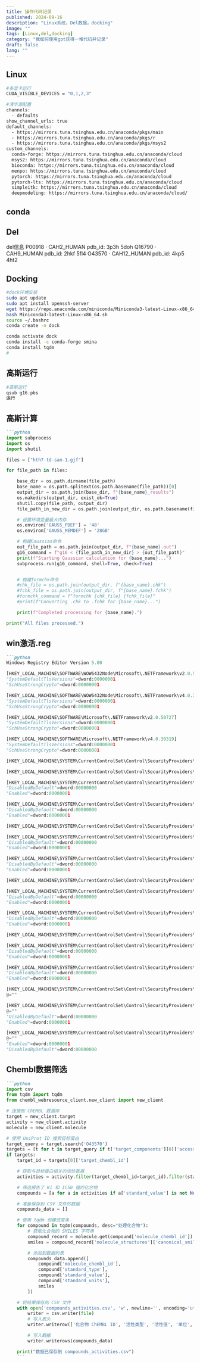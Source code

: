 ```yaml
---
title: 操作代码记录
published: 2024-09-16
description: "Linux系统，Del数据，docking"
image: ""
tags: [Linux,del,docking]
category: "我如何使用gpt获得一堆代码并记录"
draft: false
lang: ""
---
```


## Linux
```bash
#多显卡运行
CUDA_VISIBLE_DEVICES = "0,1,2,3" 
```

```bash
#清华源配置
channels:
  - defaults
show_channel_urls: true
default_channels:
  - https://mirrors.tuna.tsinghua.edu.cn/anaconda/pkgs/main
  - https://mirrors.tuna.tsinghua.edu.cn/anaconda/pkgs/r
  - https://mirrors.tuna.tsinghua.edu.cn/anaconda/pkgs/msys2
custom_channels:
  conda-forge: https://mirrors.tuna.tsinghua.edu.cn/anaconda/cloud
  msys2: https://mirrors.tuna.tsinghua.edu.cn/anaconda/cloud
  bioconda: https://mirrors.tuna.tsinghua.edu.cn/anaconda/cloud
  menpo: https://mirrors.tuna.tsinghua.edu.cn/anaconda/cloud
  pytorch: https://mirrors.tuna.tsinghua.edu.cn/anaconda/cloud
  pytorch-lts: https://mirrors.tuna.tsinghua.edu.cn/anaconda/cloud
  simpleitk: https://mirrors.tuna.tsinghua.edu.cn/anaconda/cloud
  deepmodeling: https://mirrors.tuna.tsinghua.edu.cn/anaconda/cloud/

```


## conda


## Del
del信息
P00918 · CAH2_HUMAN      pdb_id: 3p3h 5doh
Q16790 · CAH9_HUMAN     pdb_id: 2hkf 5fl4
O43570 · CAH12_HUMAN   pdb_id: 4kp5 4ht2


## Docking
```bash
#dock环境安装
sudo apt update
sudo apt install openssh-server
wget https://repo.anaconda.com/miniconda/Miniconda3-latest-Linux-x86_64.sh
bash Miniconda3-latest-Linux-x86_64.sh
source ~/.bashrc
conda create -n dock

conda activate dock
conda install -c conda-forge smina
conda install tqdm
#

```


## 高斯运行
```bash
#高斯运行
qsub g16.pbs
运行
```

## 高斯计算
```markdown  
```python 
import subprocess
import os
import shutil

files = ["hth7-td-san-1.gjf"]

for file_path in files:

    base_dir = os.path.dirname(file_path)
    base_name = os.path.splitext(os.path.basename(file_path))[0]
    output_dir = os.path.join(base_dir, f"{base_name}_results")
    os.makedirs(output_dir, exist_ok=True)
    shutil.copy(file_path, output_dir)
    file_path_in_new_dir = os.path.join(output_dir, os.path.basename(file_path))

    # 设置环境变量最大内存
    os.environ['GAUSS_PDEF'] = '48'
    os.environ['GAUSS_MEMDEF'] = '28GB'

    # 构建Gaussian命令
    out_file_path = os.path.join(output_dir, f"{base_name}.out")
    g16_command = f"g16 < {file_path_in_new_dir} > {out_file_path}"
    print(f"Starting Gaussian calculation for {base_name}...")
    subprocess.run(g16_command, shell=True, check=True)


    # 构建formchk命令
    #chk_file = os.path.join(output_dir, f"{base_name}.chk")
    #fchk_file = os.path.join(output_dir, f"{base_name}.fchk")
    #formchk_command = f"formchk {chk_file} {fchk_file}"
    #print(f"Converting .chk to .fchk for {base_name}...")

    print(f"Completed processing for {base_name}.")

print("All files processed.")
```


## win激活.reg
```markdown  
```python 
Windows Registry Editor Version 5.00

[HKEY_LOCAL_MACHINE\SOFTWARE\WOW6432Node\Microsoft\.NETFramework\v2.0.50727]
"SystemDefaultTlsVersions"=dword:00000001
"SchUseStrongCrypto"=dword:00000001

[HKEY_LOCAL_MACHINE\SOFTWARE\WOW6432Node\Microsoft\.NETFramework\v4.0.30319]
"SystemDefaultTlsVersions"=dword:00000001
"SchUseStrongCrypto"=dword:00000001

[HKEY_LOCAL_MACHINE\SOFTWARE\Microsoft\.NETFramework\v2.0.50727]
"SystemDefaultTlsVersions"=dword:00000001
"SchUseStrongCrypto"=dword:00000001

[HKEY_LOCAL_MACHINE\SOFTWARE\Microsoft\.NETFramework\v4.0.30319]
"SystemDefaultTlsVersions"=dword:00000001
"SchUseStrongCrypto"=dword:00000001

[HKEY_LOCAL_MACHINE\SYSTEM\CurrentControlSet\Control\SecurityProviders\SCHANNEL\Protocols]

[HKEY_LOCAL_MACHINE\SYSTEM\CurrentControlSet\Control\SecurityProviders\SCHANNEL\Protocols\SSL 2.0]

[HKEY_LOCAL_MACHINE\SYSTEM\CurrentControlSet\Control\SecurityProviders\SCHANNEL\Protocols\SSL 2.0\Client]
"DisabledByDefault"=dword:00000000
"Enabled"=dword:00000001

[HKEY_LOCAL_MACHINE\SYSTEM\CurrentControlSet\Control\SecurityProviders\SCHANNEL\Protocols\SSL 2.0\Server]
"DisabledByDefault"=dword:00000000
"Enabled"=dword:00000001

[HKEY_LOCAL_MACHINE\SYSTEM\CurrentControlSet\Control\SecurityProviders\SCHANNEL\Protocols\SSL 3.0]

[HKEY_LOCAL_MACHINE\SYSTEM\CurrentControlSet\Control\SecurityProviders\SCHANNEL\Protocols\SSL 3.0\Client]
"DisabledByDefault"=dword:00000000
"Enabled"=dword:00000001

[HKEY_LOCAL_MACHINE\SYSTEM\CurrentControlSet\Control\SecurityProviders\SCHANNEL\Protocols\SSL 3.0\Server]
"DisabledByDefault"=dword:00000000
"Enabled"=dword:00000001

[HKEY_LOCAL_MACHINE\SYSTEM\CurrentControlSet\Control\SecurityProviders\SCHANNEL\Protocols\TLS 1.0]

[HKEY_LOCAL_MACHINE\SYSTEM\CurrentControlSet\Control\SecurityProviders\SCHANNEL\Protocols\TLS 1.0\Client]
"DisabledByDefault"=dword:00000000
"Enabled"=dword:00000001

[HKEY_LOCAL_MACHINE\SYSTEM\CurrentControlSet\Control\SecurityProviders\SCHANNEL\Protocols\TLS 1.0\Server]
"DisabledByDefault"=dword:00000000
"Enabled"=dword:00000001

[HKEY_LOCAL_MACHINE\SYSTEM\CurrentControlSet\Control\SecurityProviders\SCHANNEL\Protocols\TLS 1.1]

[HKEY_LOCAL_MACHINE\SYSTEM\CurrentControlSet\Control\SecurityProviders\SCHANNEL\Protocols\TLS 1.1\Client]
"DisabledByDefault"=dword:00000000
"Enabled"=dword:00000001

[HKEY_LOCAL_MACHINE\SYSTEM\CurrentControlSet\Control\SecurityProviders\SCHANNEL\Protocols\TLS 1.1\Server]
"DisabledByDefault"=dword:00000000
"Enabled"=dword:00000001

[HKEY_LOCAL_MACHINE\SYSTEM\CurrentControlSet\Control\SecurityProviders\SCHANNEL\Protocols\TLS 1.2]
@=""

[HKEY_LOCAL_MACHINE\SYSTEM\CurrentControlSet\Control\SecurityProviders\SCHANNEL\Protocols\TLS 1.2\Client]
@=""
"DisabledByDefault"=dword:00000000
"Enabled"=dword:00000001

[HKEY_LOCAL_MACHINE\SYSTEM\CurrentControlSet\Control\SecurityProviders\SCHANNEL\Protocols\TLS 1.2\Server]
@=""
"Enabled"=dword:00000001
"DisabledByDefault"=dword:00000000

```

## Chembl数据筛选
```markdown  
```python 
import csv
from tqdm import tqdm
from chembl_webresource_client.new_client import new_client

# 连接到 ChEMBL 数据库
target = new_client.target
activity = new_client.activity
molecule = new_client.molecule

# 使用 UniProt ID 搜索目标蛋白
target_query = target.search('O43570')
targets = [t for t in target_query if t['target_components'][0]['accession'] == 'O43570']
if targets:
    target_id = targets[0]['target_chembl_id']

    # 获取与目标蛋白相关的活性数据
    activities = activity.filter(target_chembl_id=target_id).filter(standard_type__in=['Ki', 'IC50'])

    # 筛选报告了 Ki 和 IC50 值的化合物
    compounds = [a for a in activities if a['standard_value'] is not None]

    # 准备保存到 CSV 文件的数据
    compounds_data = []

    # 使用 tqdm 创建进度条
    for compound in tqdm(compounds, desc="处理化合物"):
        # 获取化合物的 SMILES 字符串
        compound_record = molecule.get(compound['molecule_chembl_id'])
        smiles = compound_record['molecule_structures']['canonical_smiles'] if compound_record['molecule_structures'] else 'N/A'

        # 添加到数据列表
        compounds_data.append([
            compound['molecule_chembl_id'],
            compound['standard_type'],
            compound['standard_value'],
            compound['standard_units'],
            smiles
        ])

    # 将结果保存到 CSV 文件
    with open('compounds_activities.csv', 'w', newline='', encoding='utf-8-sig') as file:
        writer = csv.writer(file)
        # 写入表头
        writer.writerow(['化合物 ChEMBL ID', '活性类型', '活性值', '单位', 'SMILES'])

        # 写入数据
        writer.writerows(compounds_data)

    print("数据已保存到 compounds_activities.csv")
    ```